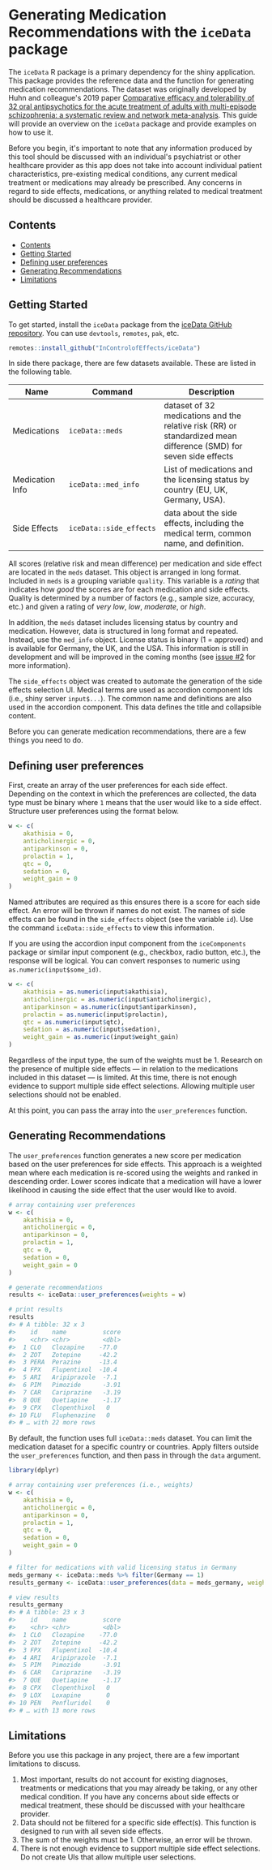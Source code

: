 # Generating Medication Recommendations with the `iceData` package

The `iceData` R package is a primary dependency for the shiny application. This package provides the reference data and the function for generating medication recommendations. The dataset was originally developed by Huhn and colleague's 2019 paper [Comparative efficacy and tolerability of 32 oral antipsychotics for the acute treatment of adults with multi-episode schizophrenia: a systematic review and network meta-analysis](http://dx.doi.org/10.1016/S0140-6736(19)31135-3). This guide will provide an overview on the `iceData` package and provide examples on how to use it.

Before you begin, it's important to note that any information produced by this tool should be discussed with an individual's psychiatrist or other healthcare provider as this app does not take into account individual patient characteristics, pre-existing medical conditions, any current medical treatment or medications may already be prescribed. Any concerns in regard to side effects, medications, or anything related to medical treatment should be discussed a healthcare provider.

## Contents

<!-- TOC depthFrom:2 -->

- [Contents](#contents)
- [Getting Started](#getting-started)
- [Defining user preferences](#defining-user-preferences)
- [Generating Recommendations](#generating-recommendations)
- [Limitations](#limitations)

<!-- /TOC -->

## Getting Started

To get started, install the `iceData` package from the [iceData GitHub repository](https://github.com/InControlofEffects/iceData). You can use `devtools`, `remotes`, `pak`, etc.

```r
remotes::install_github("InControlofEffects/iceData")
```

In side there package, there are few datasets available. These are listed in the following table.

| Name | Command | Description |
| ---- | ------- | ----------- |
| Medications | `iceData::meds` | dataset of 32 medications and the relative risk (RR) or standardized mean difference (SMD) for seven side effects
| Medication Info | `iceData::med_info` | List of medications and the licensing status by country (EU, UK, Germany, USA).
| Side Effects | `iceData::side_effects` | data about the side effects, including the medical term, common name, and definition.

All scores (relative risk and mean difference) per medication and side effect are located in the `meds` dataset. This object is arranged in long format. Included in `meds` is a grouping variable `quality`. This variable is a *rating* that indicates how *good* the scores are for each medication and side effects. Quality is determined by a number of factors (e.g., sample size, accuracy, etc.) and given a rating of *very low*, *low*, *moderate*, or *high*.  

In addition, the `meds` dataset includes licensing status by country and medication. However, data is structured in long format and repeated. Instead, use the `med_info` object. License status is binary (1 = approved) and is available for Germany, the UK, and the USA. This information is still in development and will be improved in the coming months (see [issue #2](https://github.com/InControlofEffects/iceData/issues/2) for more information).

The `side_effects` object was created to automate the generation of the side effects selection UI. Medical terms are used as accordion component Ids (i.e., shiny server `input$...`). The common name and definitions are also used in the accordion component. This data defines the title and collapsible content.

Before you can generate medication recommendations, there are a few things you need to do.

## Defining user preferences

First, create an array of the user preferences for each side effect. Depending on the context in which the preferences are collected, the data type must be binary where `1` means that the user would like to a side effect. Structure user preferences using the format below.

```r
w <- c(
    akathisia = 0,
    anticholinergic = 0,
    antiparkinson = 0,
    prolactin = 1,
    qtc = 0,
    sedation = 0,
    weight_gain = 0
)
```

Named attributes are required as this ensures there is a score for each side effect. An error will be thrown if names do not exist. The names of side effects can be found in the `side_effects` object (see the variable `id`). Use the command `iceData::side_effects` to view this information.

If you are using the accordion input component from the `iceComponents` package or similar input component (e.g., checkbox, radio button, etc.), the response will be logical. You can convert responses to numeric using `as.numeric(input$some_id)`. 

```r
w <- c(
    akathisia = as.numeric(input$akathisia),
    anticholinergic = as.numeric(input$anticholinergic),
    antiparkinson = as.numeric(input$antiparkinson),
    prolactin = as.numeric(input$prolactin),
    qtc = as.numeric(input$qtc),
    sedation = as.numeric(input$sedation),
    weight_gain = as.numeric(input$weight_gain)
)
```

Regardless of the input type, the sum of the weights must be 1. Research on the presence of multiple side effects &mdash; in relation to the medications included in this dataset &mdash; is limited. At this time, there is not enough evidence to support multiple side effect selections. Allowing multiple user selections should not be enabled.

At this point, you can pass the array into the `user_preferences` function.

## Generating Recommendations

The `user_preferences` function generates a new score per medication based on the user preferences for side effects. This approach is a weighted mean where each medication is re-scored using the weights and ranked in descending order. Lower scores indicate that a medication will have a lower likelihood in causing the side effect that the user would like to avoid. 

```r
# array containing user preferences
w <- c(
    akathisia = 0,
    anticholinergic = 0,
    antiparkinson = 0,
    prolactin = 1,
    qtc = 0,
    sedation = 0,
    weight_gain = 0
)

# generate recommendations
results <- iceData::user_preferences(weights = w)

# print results
results                     
#> # A tibble: 32 x 3
#>    id    name          score
#>    <chr> <chr>         <dbl>
#>  1 CLO   Clozapine    -77.0 
#>  2 ZOT   Zotepine     -42.2 
#>  3 PERA  Perazine     -13.4 
#>  4 FPX   Flupentixol  -10.4 
#>  5 ARI   Aripiprazole  -7.1 
#>  6 PIM   Pimozide      -3.91
#>  7 CAR   Cariprazine   -3.19
#>  8 QUE   Quetiapine    -1.17
#>  9 CPX   Clopenthixol   0   
#> 10 FLU   Fluphenazine   0   
#> # … with 22 more rows
```

By default, the function uses full `iceData::meds` dataset. You can limit the medication dataset for a specific country or countries. Apply filters outside the `user_preferences` function, and then pass in through the `data` argument.

```r
library(dplyr)

# array containing user preferences (i.e., weights)
w <- c(
    akathisia = 0,
    anticholinergic = 0,
    antiparkinson = 0,
    prolactin = 1,
    qtc = 0,
    sedation = 0,
    weight_gain = 0
)

# filter for medications with valid licensing status in Germany
meds_germany <- iceData::meds %>% filter(Germany == 1)
results_germany <- iceData::user_preferences(data = meds_germany, weights = w)

# view results
results_germany
#> # A tibble: 23 x 3
#>    id    name          score
#>    <chr> <chr>         <dbl>
#>  1 CLO   Clozapine    -77.0
#>  2 ZOT   Zotepine     -42.2
#>  3 FPX   Flupentixol  -10.4
#>  4 ARI   Aripiprazole  -7.1
#>  5 PIM   Pimozide      -3.91
#>  6 CAR   Cariprazine   -3.19
#>  7 QUE   Quetiapine    -1.17
#>  8 CPX   Clopenthixol   0
#>  9 LOX   Loxapine       0
#> 10 PEN   Penfluridol    0
#> # … with 13 more rows
```


## Limitations

Before you use this package in any project, there are a few important limitations to discuss.

1. Most important, results do not account for existing diagnoses, treatments or medications that you may already be taking, or any other medical condition. If you have any concerns about side effects or medical treatment, these should be discussed with your healthcare provider.
1. Data should not be filtered for a specific side effect(s). This function is designed to run with all seven side effects.
2. The sum of the weights must be 1. Otherwise, an error will be thrown.
3. There is not enough evidence to support multiple side effect selections. Do not create UIs that allow multiple user selections.


